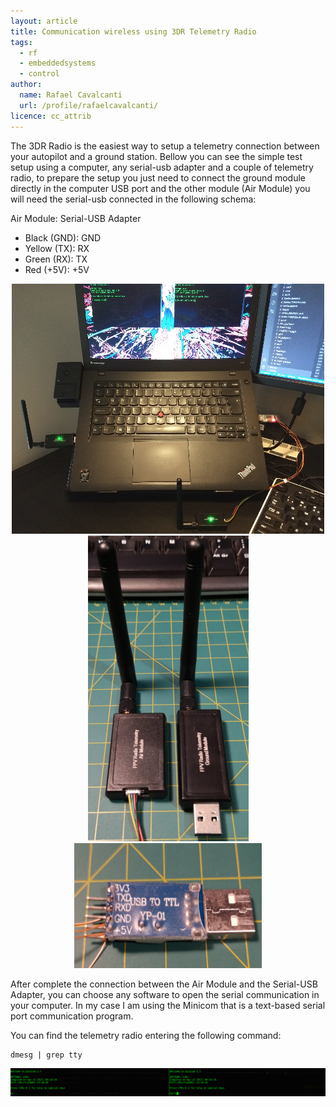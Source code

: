```yaml
---
layout: article
title: Communication wireless using 3DR Telemetry Radio 
tags:
  - rf
  - embeddedsystems
  - control
author:
  name: Rafael Cavalcanti
  url: /profile/rafaelcavalcanti/
licence: cc_attrib
---
```


The 3DR Radio is the easiest way to setup a telemetry connection between your autopilot and a ground station. Bellow you can see the simple test setup using a computer, any serial-usb adapter and a couple of telemetry radio, to prepare the setup you just need to connect the ground module directly in the computer USB port and the other module (Air Module) you will need the serial-usb connected in the following schema:

Air Module: Serial-USB Adapter

* Black (GND): GND
* Yellow (TX): RX
* Green (RX): TX
* Red (+5V): +5V

<div style="text-align:center"><img src="/images/posts/00010-A.png" width="500" height="400" /></div>

<div style="text-align:center"><img src="/images/posts/00010-B.png" /></div>

<div style="text-align:center"><img src="/images/posts/00010-C.png" width="300" height="200" /></div>

After complete the connection between the Air Module and the Serial-USB Adapter, you can choose any software to open the serial communication in your computer. In my case I am using the Minicom that is a text-based serial port communication program.

You can find the telemetry radio entering the following command:

```console
dmesg | grep tty
```

<div style="text-align:center"><img src="/images/posts/00010-D.png" /></div>